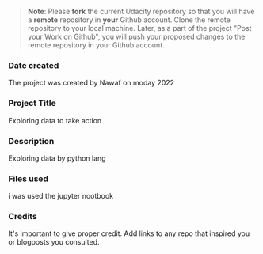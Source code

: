 >**Note**: Please **fork** the current Udacity repository so that you will have a **remote** repository in **your** Github account. Clone the remote repository to your local machine. Later, as a part of the project "Post your Work on Github", you will push your proposed changes to the remote repository in your Github account.

### Date created
The project was created by Nawaf on moday 2022

### Project Title
Exploring data to take action

### Description
Exploring data by python lang

### Files used
i was used the jupyter nootbook 

### Credits
It's important to give proper credit. Add links to any repo that inspired you or blogposts you consulted.

